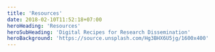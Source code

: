 ```yaml
---
title: 'Resources'
date: 2018-02-10T11:52:18+07:00
heroHeading: 'Resources'
heroSubHeading: 'Digital Recipes for Research Dissemination'
heroBackground: 'https://source.unsplash.com/Hg3BHX6U5jg/1600x400'
---
```


